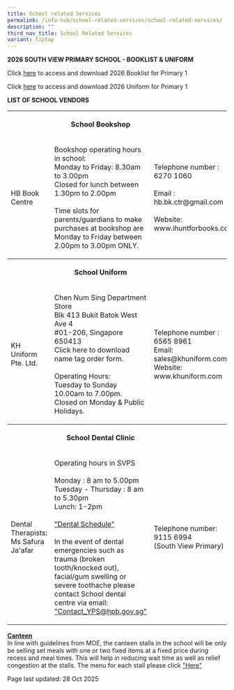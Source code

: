 ```yaml
---
title: School related Services
permalink: /info-hub/school-related-services/school-related-services/
description: ""
third_nav_title: School Related Services
variant: tiptap
---
```

<p><strong>2026 SOUTH VIEW PRIMARY SCHOOL - BOOKLIST &amp; UNIFORM</strong>
</p>
<p></p>
<p>Click <a href="https://drive.google.com/file/d/1tuahNH-UN9UnkMRhmuE5xeOcCplKbM0J/view?usp=sharing" rel="noopener" target="_blank">here</a> to
access and download 2026 Booklist for Primary 1</p>
<p>Click <a href="https://drive.google.com/file/d/13HVaULNRug1Ei_qPv_5vx-ZMQDanqdmz/view?usp=sharing" rel="noopener" target="_blank">here</a> to
access and download 2026 Uniform for Primary 1
<br>
</p>
<p><strong>LIST OF SCHOOL VENDORS<br></strong>
</p>
<table style="minWidth: 75px">
<colgroup>
<col>
<col>
<col>
</colgroup>
<tbody>
<tr>
<th rowspan="1" colspan="1">
<p></p>
</th>
<th rowspan="1" colspan="1">
<p>School Bookshop</p>
</th>
<th rowspan="1" colspan="1">
<p></p>
</th>
</tr>
<tr>
<td rowspan="1" colspan="1">
<p>HB Book Centre</p>
</td>
<td rowspan="1" colspan="1">
<p>Bookshop operating hours in school:
<br>Monday to Friday: 8.30am to 3.00pm
<br>Closed for lunch between 1.30pm to 2.00pm
<br>
<br>Time slots for parents/guardians to make purchases at bookshop are Monday
to Friday between 2.00pm to 3.00pm ONLY.</p>
</td>
<td rowspan="1" colspan="1">
<p>Telephone number : 6270 1060
<br>
<br>Email : hb.bk.ctr@gmail.com
<br>
<br>Website: www.ihuntforbooks.com
<br>
</p>
</td>
</tr>
<tr>
<th rowspan="1" colspan="1">
<p></p>
</th>
<th rowspan="1" colspan="1">
<p>School Uniform</p>
</th>
<th rowspan="1" colspan="1">
<p></p>
</th>
</tr>
<tr>
<td rowspan="1" colspan="1">
<p>KH Uniform Pte. Ltd.</p>
</td>
<td rowspan="1" colspan="1">
<p>Chen Num Sing Department Store
<br>Blk 413 Bukit Batok West Ave 4
<br>#01-206, Singapore 650413
<br>Click here to download name tag order form.
<br>
<br>Operating Hours:
<br>Tuesday to Sunday 10.00am to 7.00pm.
<br>Closed on Monday &amp; Public Holidays.</p>
</td>
<td rowspan="1" colspan="1">
<p>Telephone number : 6565 8961
<br>Email: sales@khuniform.com
<br>Website: www.khuniform.com</p>
</td>
</tr>
<tr>
<th rowspan="1" colspan="1">
<p></p>
</th>
<th rowspan="1" colspan="1">
<p>School Dental Clinic</p>
</th>
<th rowspan="1" colspan="1">
<p></p>
</th>
</tr>
<tr>
<td rowspan="1" colspan="1">
<p>Dental Therapists: Ms Safura Ja'afar</p>
</td>
<td rowspan="1" colspan="1">
<p>Operating hours in SVPS
<br>
<br>Monday : 8 am to 5.00pm
<br>Tuesday - Thursday : 8 am to 5.30pm
<br>Lunch: 1-2pm
<br>
<br><a href="https://drive.google.com/file/d/1PQxYFAvnXz2ZX56BGWW-F5Xj2rQ8IuDJ/view?usp=drive_link" rel="noopener" target="_blank">"Dental Schedule"</a>
<br>
<br>In the event of dental emergencies such as trauma (broken tooth/knocked
out), facial/gum swelling or severe toothache please contact School dental
centre via email: <a href="mailto:Contact_YPS@hpb.gov.sg" rel="noopener" target="_blank">"Contact_YPS@hpb.gov.sg"</a>
<br>
</p>
</td>
<td rowspan="1" colspan="1">
<p>Telephone number:
<br>9115 6994
<br>(South View Primary)
<br>
</p>
</td>
</tr>
</tbody>
</table>
<p></p>
<p><strong><u>Canteen<br></u></strong>In line with guidelines from MOE, the
canteen stalls in the school will be only be selling set meals with one
or two fixed items at a fixed price during recess and meal times. This
will help in reducing wait time as well as relief congestion at the stalls.
The menu for each stall please click&nbsp;<a href="https://drive.google.com/file/d/1-GiVM1M8VJ-4ZBRn8q45gjhqjHzPBS8h/view?usp=sharing" rel="noopener" target="_blank">"Here"</a>
</p>
<p>Page last updated: 28 Oct 2025</p>